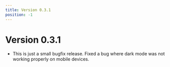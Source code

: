 ```yaml
---
title: Version 0.3.1
position: -1
---
```


# Version 0.3.1

- This is just a small bugfix release. Fixed a bug where dark mode was not working properly on mobile devices.